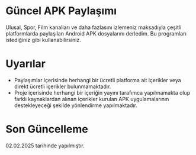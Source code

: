 # Güncel APK Paylaşımı
Ulusal, Spor, Film kanalları ve daha fazlasını izlemeniz maksadıyla çeşitli platformlarda paylaşılan Android APK dosyalarını derledim.
Bu programları istediğiniz gibi kullanabilirsiniz.

# Uyarılar
* Paylaşımlar içerisinde herhangi bir ücretli platforma ait içerikler veya direkt ücretli içerikler bulunmamaktadır.
* Proje içerisinde herhangi bir içeriğin yayını tarafımca yapılmamakta olup farklı kaynaklardan alınan içerikler kurulan APK uygulamalarının destekleyeceği şekilde yönlendirme yapılmaktadır.

# Son Güncelleme
02.02.2025 tarihinde yapılmıştır.
